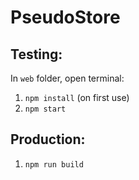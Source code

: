 # PseudoStore

## Testing:

In `web` folder, open terminal:
1. `npm install` (on first use)
2. `npm start`

## Production:
1. `npm run build`
